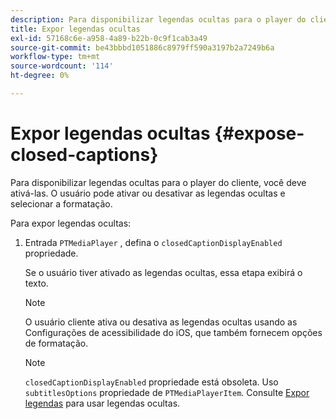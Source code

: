 ```yaml
---
description: Para disponibilizar legendas ocultas para o player do cliente, você deve ativá-las. O usuário pode ativar ou desativar as legendas ocultas e selecionar a formatação.
title: Expor legendas ocultas
exl-id: 57168c6e-a958-4a89-b22b-0c9f1cab3a49
source-git-commit: be43bbbd1051886c8979ff590a3197b2a7249b6a
workflow-type: tm+mt
source-wordcount: '114'
ht-degree: 0%

---
```


# Expor legendas ocultas {#expose-closed-captions}

Para disponibilizar legendas ocultas para o player do cliente, você deve ativá-las. O usuário pode ativar ou desativar as legendas ocultas e selecionar a formatação.

Para expor legendas ocultas:

1. Entrada `PTMediaPlayer` , defina o `closedCaptionDisplayEnabled` propriedade.

   Se o usuário tiver ativado as legendas ocultas, essa etapa exibirá o texto.

   >[!NOTE]
   >
   >O usuário cliente ativa ou desativa as legendas ocultas usando as Configurações de acessibilidade do iOS, que também fornecem opções de formatação.

   >[!NOTE]
   >
   >`closedCaptionDisplayEnabled` propriedade está obsoleta. Uso `subtitlesOptions` propriedade de `PTMediaPlayerItem`. Consulte [Expor legendas](../../tvsdk-1.4-for-ios/c-psdk-ios-1.4-closed-captioning-and-subtitles-ios/t-psdk-ios-1.4-subtitles-exposing-ios.md) para usar legendas ocultas.
